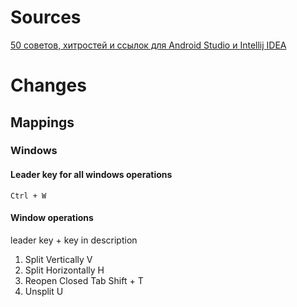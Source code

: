 # Sources

[50 советов, хитростей и ссылок для Android Studio и Intellij IDEA](https://proglib.io/p/android-studio-tricks/)

# Changes

## Mappings

### Windows

#### Leader key for all windows operations

	Ctrl + W

#### Window operations

leader key + key in description

1. Split Vertically
	V
2. Split Horizontally
	H
3. Reopen Closed Tab
	Shift + T
4. Unsplit
	U
